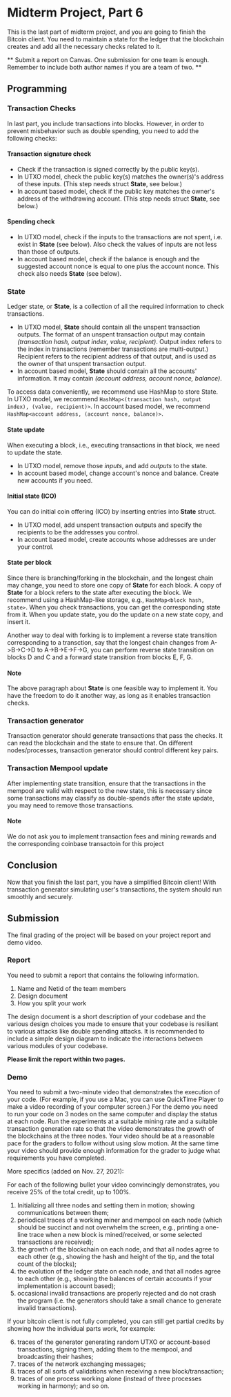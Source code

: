 # Midterm Project, Part 6

This is the last part of midterm project, and you are going to finish the Bitcoin client. You need to maintain a state for the ledger that the blockchain creates and add all the necessary checks related to it. 

** Submit a report on Canvas. One submission for one team is enough. Remember to include both author names if you are a team of two. **

## Programming

### Transaction Checks
In last part, you include transactions into blocks. However, in order to prevent misbehavior such as double spending, you need to add the following checks:

#### Transaction signature check
- Check if the transaction is signed correctly by the public key(s).
- In UTXO model, check the public key(s) matches the owner(s)'s address of these inputs. (This step needs struct **State**, see below.)
- In account based model, check if the public key matches the owner's address of the withdrawing account. (This step needs struct **State**, see below.)

#### Spending check
- In UTXO model, check if the inputs to the transactions are not spent, i.e. exist in **State** (see below). Also check the values of inputs are not less than those of outputs.
- In account based model, check if the balance is enough and the suggested account nonce is equal to one plus the account nonce. This check also needs **State** (see below).

### State

Ledger state, or **State**, is a collection of all the required information to check transactions.  

- In UTXO model, **State** should contain all the unspent transaction outputs. The format of an unspent transaction output may contain *(transaction hash, output index, value, recipient)*. Output index refers to the index in transactions (remember transactions are multi-output.) Recipient refers to the recipient address of that output, and is used as the owner of that unspent transaction output.
- In account based model, **State** should contain all the accounts' information. It may contain *(account address, account nonce, balance)*.

To access data conveniently, we recommend use HashMap to store State. In UTXO model, we recommend `HashMap<(transaction hash, output index), (value, recipient)>`. In account based model, we recommend `HashMap<account address, (account nonce, balance)>`.

#### State update
When executing a block, i.e., executing transactions in that block, we need to update the state.
- In UTXO model, remove those *inputs*, and add *outputs* to the state.
- In account based model, change account's nonce and balance. Create new accounts if you need.

#### Initial state (ICO)
You can do initial coin offering (ICO) by inserting entries into **State** struct.
- In UTXO model, add unspent transaction outputs and specify the recipients to be the addresses you control.
- In account based model, create accounts whose addresses are under your control.

#### State per block
Since there is branching/forking in the blockchain, and the longest chain may change, you need to store one copy of **State** for each block. A copy of **State** for a block refers to the state after executing the block. We recommend using a HashMap-like storage, e.g., `HashMap<block hash, state>`. When you check transactions, you can get the corresponding state from it. When you update state, you do the update on a new state copy, and insert it.

Another way to deal with forking is to implement a reverse state transition corresponding to a transction, say that the longest chain changes from A->B->C->D to A->B->E->F->G, you can perform reverse state transition on blocks D and C and a forward state transition from blocks E, F, G.

#### Note

The above paragraph about **State** is one feasible way to implement it. You have the freedom to do it another way, as long as it enables transaction checks.

### Transaction generator
Transaction generator should generate transactions that pass the checks. It can read the blockchain and the state to ensure that. On different nodes/processes, transaction generator should control different key pairs.

### Transaction Mempool update
After implementing state transition, ensure that the transactions in the mempool are valid with respect to the new state, this is necessary since some transactions may classify as double-spends after the state update, you may need to remove those transactions.

#### Note
We do not ask you to implement transaction fees and mining rewards and the corresponding coinbase transactoin for this project

## Conclusion

Now that you finish the last part, you have a simplified Bitcoin client! With transaction generator simulating user's transactions, the system should run smoothly and securely.

## Submission
The final grading of the project will be based on your project report and demo video.

### Report
You need to submit a report that contains the following information.
1. Name and Netid of the team members
2. Design document
3. How you split your work

The design document is a short description of your codebase and the various design choices you made to ensure that your codebase is resiliant to various attacks like double spending attacks. It is recommended to include a simple design diagram to indicate the interactions between various modules of your codebase.

**Please limit the report within two pages.**

### Demo

You need to submit a two-minute video that demonstrates the execution of your code. (For example, if you use a Mac, you can use QuickTime Player to make a video recording of your computer screen.) For the demo you need to run your code on 3 nodes on the same computer and display the status at each node. Run the experiments at a suitable mining rate and a suitable transaction generation rate so that the video demonstrates the growth of the blockchains at the three nodes. Your video should be at a reasonable pace for the graders to follow without using slow motion. At the same time your video should provide enough information for the grader to judge what requirements you have completed.

More specifics (added on Nov. 27, 2021):

For each of the following bullet your video convincingly demonstrates, you receive 25% of the total credit, up to 100%.
1. Initializing all three nodes and setting them in motion; showing communications between them;
2. periodical traces of a working miner and mempool on each node (which should be succinct and not overwhelm the screen, e.g., printing a one-line trace when a new block is mined/received, or some selected transactions are received);
3. the growth of the blockchain on each node, and that all nodes agree to each other (e.g., showing the hash and height of the tip, and the total count of the blocks);
4. the evolution of the ledger state on each node, and that all nodes agree to each other (e.g., showing the balances of certain accounts if your implementation is account based);
5. occasional invalid transactions are properly rejected and do not crash the program (i.e. the generators should take a small chance to generate invalid transactions).
 
If your bitcoin client is not fully completed, you can still get partial credits by showing how the individual parts work, for example:

6. traces of the generator generating random UTXO or account-based transactions, signing them, adding them to the mempool, and broadcasting their hashes;
7. traces of the network exchanging messages;
8. traces of all sorts of validations when receiving a new block/transaction;
9. traces of one process working alone (instead of three processes working in harmony);
and so on.
